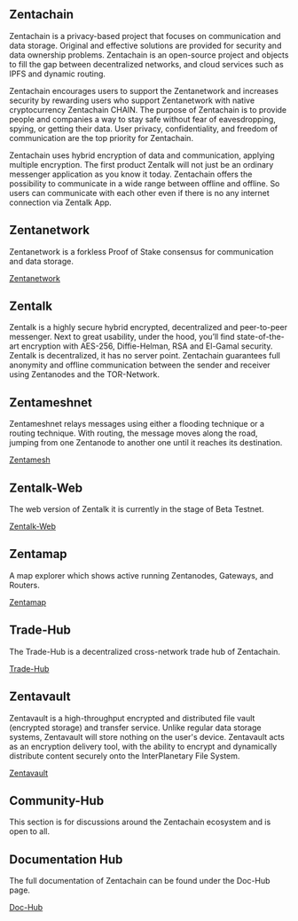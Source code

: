 ## Zentachain

Zentachain is a privacy-based project that focuses on communication and data storage. Original and effective solutions are provided for security and data ownership problems. Zentachain is an open-source project and objects to fill the gap between decentralized networks, and cloud services such as IPFS ​and dynamic routing.

Zentachain encourages users to support the Zentanetwork and increases security by rewarding users who support Zentanetwork with native cryptocurrency Zentachain CHAIN. The purpose of Zentachain is to provide people and companies a way to stay safe without fear of eavesdropping, spying, or getting their data. User privacy, confidentiality, and freedom of communication are the top priority for Zentachain.

Zentachain uses hybrid encryption of data and communication, applying multiple encryption. The first product Zentalk will not just be an ordinary messenger application as you know it today. Zentachain offers the possibility to communicate in a wide range between offline and offline. So users can communicate with each other even if there is no any internet connection via Zentalk App.

## Zentanetwork

Zentanetwork is a forkless Proof of Stake consensus for communication and data storage.

[Zentanetwork](https://docs.zentachain.io/zentanetwork)

## Zentalk

Zentalk is a highly secure hybrid encrypted, decentralized and peer-to-peer messenger. Next to great usability, under the hood, you’ll find state-of-the-art encryption with AES-256, Diffie-Helman, RSA and El-Gamal security. Zentalk is decentralized, it has no server point. Zentachain guarantees full anonymity and offline communication between the sender and receiver using Zentanodes and the TOR-Network.

## Zentameshnet

Zentameshnet relays messages using either a flooding technique or a routing technique. With routing, the message moves along the road, jumping from one Zentanode to another one until it reaches its destination.

[Zentamesh](https://github.com/ZentaChain/Zentamesh-rust)

## Zentalk-Web

The web version of Zentalk it is currently in the stage of Beta Testnet.

[Zentalk-Web](https://zentalk.chat)

## Zentamap
A map explorer which shows active running Zentanodes, Gateways, and Routers.

[Zentamap](https://zentachain.io/zentamap)

## Trade-Hub

The Trade-Hub is a decentralized cross-network trade hub of Zentachain.

[Trade-Hub](https://trade.zentachain.io)

## Zentavault

Zentavault is a high-throughput encrypted and distributed file vault (encrypted storage) and transfer service. Unlike regular data storage systems, Zentavault will store nothing on the user's device. Zentavault acts as an encryption delivery tool, with the ability to encrypt and dynamically distribute content securely onto the InterPlanetary File System.

[Zentavault](https://github.com/ZentaChain/Zentavault)

## Community-Hub

This section is for discussions around the Zentachain ecosystem and is open to all.
 
## Documentation Hub

The full documentation of Zentachain can be found under the Doc-Hub page.

[Doc-Hub](https://docs.zentachain.io)
